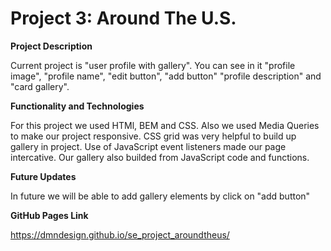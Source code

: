 # Project 3: Around The U.S.

**Project Description**

Current project is "user profile with gallery". You can see in it "profile image", "profile name", "edit button", "add button" "profile description" and "card gallery".

**Functionality and Technologies**

For this project we used HTMl, BEM and CSS.
Also we used Media Queries to make our project responsive.
CSS grid was very helpful to build up gallery in project.
Use of JavaScript event listeners made our page intercative.
Our gallery also builded from JavaScript code and functions.

**Future Updates**

In future we will be able to add gallery elements by click on "add button"

**GitHub Pages Link**

https://dmndesign.github.io/se_project_aroundtheus/
